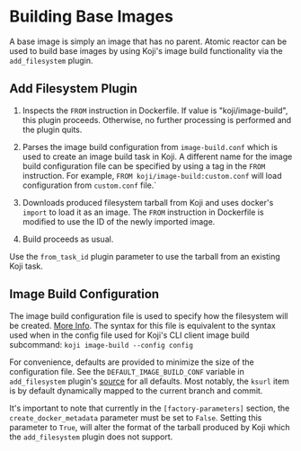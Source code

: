 # Building Base Images

A base image is simply an image that has no parent. Atomic reactor can be
used to build base images by using Koji's image build functionality via
the `add_filesystem` plugin.

## Add Filesystem Plugin

1. Inspects the `FROM` instruction in Dockerfile. If value is "koji/image-build",
  this plugin proceeds. Otherwise, no further processing is performed and the
  plugin quits.

2. Parses the image build configuration from `image-build.conf` which is used
  to create an image build task in Koji. A different name for the image build
  configuration file can be specified by using a tag in the `FROM` instruction.
  For example, `FROM koji/image-build:custom.conf` will load configuration
  from `custom.conf` file.`

3. Downloads produced filesystem tarball from Koji and uses docker's `import`
  to load it as an image. The `FROM` instruction in Dockerfile is modified
  to use the ID of the newly imported image.

4. Build proceeds as usual.

Use the `from_task_id` plugin parameter to use the tarball from an existing
Koji task.

## Image Build Configuration

The image build configuration file is used to specify how the filesystem will
be created.
[More Info](https://fedoraproject.org/wiki/Koji/BuildingImages#Building_Disk_Images).
The syntax for this file is equivalent to the syntax used when in the config
file used for Koji's CLI client image build subcommand:
`koji image-build --config config`

For convenience, defaults are provided to minimize the size of the configuration
file. See the `DEFAULT_IMAGE_BUILD_CONF` variable in `add_filesystem` plugin's
[source](/atomic_reactor/plugins/pre_add_filesystem.py) for all defaults.
Most notably, the `ksurl` item is by default dynamically mapped to the current
branch and commit.

It's important to note that currently in the `[factory-parameters]` section,
the `create_docker_metadata` parameter must be set to `False`. Setting this
parameter to `True`, will alter the format of the tarball produced by Koji which
the `add_filesystem` plugin does not support.
